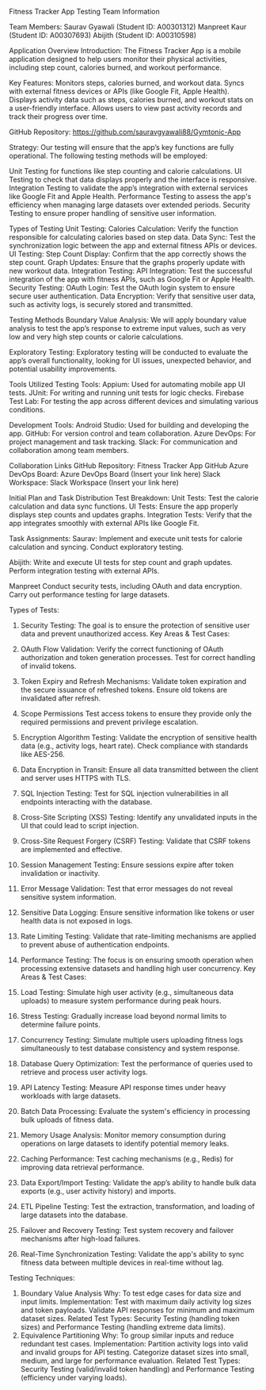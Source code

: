 Fitness Tracker App Testing
Team Information

Team Members:
Saurav Gyawali (Student ID: A00301312)
Manpreet Kaur (Student ID: A00307693)
Abijith (Student ID: A00310598)

Application Overview
Introduction:
The Fitness Tracker App is a mobile application designed to help users monitor their physical activities, including step count, calories burned, and workout performance.

Key Features:
Monitors steps, calories burned, and workout data.
Syncs with external fitness devices or APIs (like Google Fit, Apple Health).
Displays activity data such as steps, calories burned, and workout stats on a user-friendly interface.
Allows users to view past activity records and track their progress over time.

GitHub Repository:
https://github.com/sauravgyawali88/Gymtonic-App

Strategy:
Our testing will ensure that the app’s key functions are fully operational. The following testing methods will be employed:

Unit Testing for functions like step counting and calorie calculations.
UI Testing to check that data displays properly and the interface is responsive.
Integration Testing to validate the app’s integration with external services like Google Fit and Apple Health.
Performance Testing to assess the app's efficiency when managing large datasets over extended periods.
Security Testing to ensure proper handling of sensitive user information.

Types of Testing
Unit Testing:
Calories Calculation: Verify the function responsible for calculating calories based on step data.
Data Sync: Test the synchronization logic between the app and external fitness APIs or devices.
UI Testing:
Step Count Display: Confirm that the app correctly shows the step count.
Graph Updates: Ensure that the graphs properly update with new workout data.
Integration Testing:
API Integration: Test the successful integration of the app with fitness APIs, such as Google Fit or Apple Health.
Security Testing:
OAuth Login: Test the OAuth login system to ensure secure user authentication.
Data Encryption: Verify that sensitive user data, such as activity logs, is securely stored and transmitted.


Testing Methods
Boundary Value Analysis:
We will apply boundary value analysis to test the app’s response to extreme input values, such as very low and very high step counts or calorie calculations.

Exploratory Testing:
Exploratory testing will be conducted to evaluate the app’s overall functionality, looking for UI issues, unexpected behavior, and potential usability improvements.

Tools Utilized
Testing Tools:
Appium: Used for automating mobile app UI tests.
JUnit: For writing and running unit tests for logic checks.
Firebase Test Lab: For testing the app across different devices and simulating various conditions.

Development Tools:
Android Studio: Used for building and developing the app.
GitHub: For version control and team collaboration.
Azure DevOps: For project management and task tracking.
Slack: For communication and collaboration among team members.

Collaboration Links
GitHub Repository: Fitness Tracker App GitHub
Azure DevOps Board: Azure DevOps Board (Insert your link here)
Slack Workspace: Slack Workspace (Insert your link here)

Initial Plan and Task Distribution
Test Breakdown:
Unit Tests:
Test the calorie calculation and data sync functions.
UI Tests:
Ensure the app properly displays step counts and updates graphs.
Integration Tests:
Verify that the app integrates smoothly with external APIs like Google Fit.


Task Assignments:
Saurav:
Implement and execute unit tests for calorie calculation and syncing.
Conduct exploratory testing.

Abijith:
Write and execute UI tests for step count and graph updates.
Perform integration testing with external APIs.

Manpreet
Conduct security tests, including OAuth and data encryption.
Carry out performance testing for large datasets.

Types of Tests:

1. Security Testing: The goal is to ensure the protection of sensitive user data and prevent unauthorized access.
Key Areas & Test Cases:

1. OAuth Flow Validation:
Verify the correct functioning of OAuth authorization and token generation processes.
Test for correct handling of invalid tokens.
2. Token Expiry and Refresh Mechanisms:
Validate token expiration and the secure issuance of refreshed tokens.
Ensure old tokens are invalidated after refresh.
3. Scope Permissions
Test access tokens to ensure they provide only the required permissions and prevent privilege escalation.
4. Encryption Algorithm Testing:
Validate the encryption of sensitive health data (e.g., activity logs, heart rate).
Check compliance with standards like AES-256.
5. Data Encryption in Transit: 
Ensure all data transmitted between the client and server uses HTTPS with TLS.
6. SQL Injection Testing: 
Test for SQL injection vulnerabilities in all endpoints interacting with the database.
7. Cross-Site Scripting (XSS) Testing: 
Identify any unvalidated inputs in the UI that could lead to script injection.
8. Cross-Site Request Forgery (CSRF) Testing:
Validate that CSRF tokens are implemented and effective.
9. Session Management Testing: 
Ensure sessions expire after token invalidation or inactivity.
10. Error Message Validation:
Test that error messages do not reveal sensitive system information.
11. Sensitive Data Logging:
Ensure sensitive information like tokens or user health data is not exposed in logs.
12. Rate Limiting Testing: 
Validate that rate-limiting mechanisms are applied to prevent abuse of authentication endpoints.

2. Performance Testing: The focus is on ensuring smooth operation when processing extensive datasets and handling high user concurrency.
Key Areas & Test Cases:

1. Load Testing: 
Simulate high user activity (e.g., simultaneous data uploads) to measure system performance during peak hours.
2. Stress Testing: 
Gradually increase load beyond normal limits to determine failure points.
3. Concurrency Testing: 
Simulate multiple users uploading fitness logs simultaneously to test database consistency and system response.
4. Database Query Optimization:
Test the performance of queries used to retrieve and process user activity logs.
5. API Latency Testing:
Measure API response times under heavy workloads with large datasets.
6. Batch Data Processing: 
Evaluate the system's efficiency in processing bulk uploads of fitness data.
7. Memory Usage Analysis: 
Monitor memory consumption during operations on large datasets to identify potential memory leaks.
8. Caching Performance:
Test caching mechanisms (e.g., Redis) for improving data retrieval performance.
9. Data Export/Import Testing: 
Validate the app’s ability to handle bulk data exports (e.g., user activity history) and imports.
10. ETL Pipeline Testing:
Test the extraction, transformation, and loading of large datasets into the database.
11. Failover and Recovery Testing: 
Test system recovery and failover mechanisms after high-load failures.
12. Real-Time Synchronization Testing: 
Validate the app's ability to sync fitness data between multiple devices in real-time without lag.

Testing Techniques:

1. Boundary Value Analysis
Why: To test edge cases for data size and input limits.
Implementation:
Test with maximum daily activity log sizes and token payloads.
Validate API responses for minimum and maximum dataset sizes.
Related Test Types: Security Testing (handling token sizes) and Performance Testing (handling extreme data limits).
2. Equivalence Partitioning
Why: To group similar inputs and reduce redundant test cases.
Implementation:
Partition activity logs into valid and invalid groups for API testing.
Categorize dataset sizes into small, medium, and large for performance evaluation.
Related Test Types: Security Testing (valid/invalid token handling) and Performance Testing (efficiency under varying loads).






